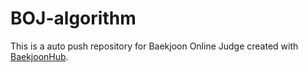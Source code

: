 # BOJ-algorithm
This is a auto push repository for Baekjoon Online Judge created with [BaekjoonHub](https://github.com/BaekjoonHub/BaekjoonHub).
